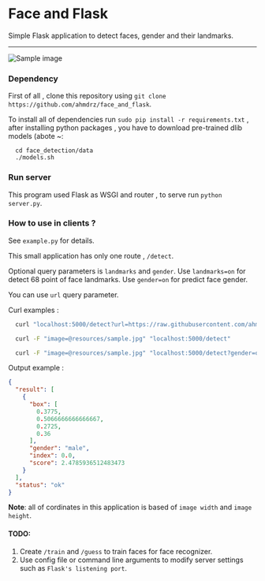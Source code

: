 # Face and Flask
Simple Flask application to detect faces, gender and their landmarks.

---
![Sample image](https://raw.githubusercontent.com/ahmdrz/face_and_flask/master/resources/image.jpg?raw=true)

### Dependency

First of all , clone this repository using `git clone https://github.com/ahmdrz/face_and_flask`.

To install all of dependencies run `sudo pip install -r requirements.txt` , after installing python packages , you have to download pre-trained dlib models (abote ~:

```
  cd face_detection/data
  ./models.sh
```

### Run server

This program used Flask as WSGI and router , to serve run `python server.py`.

### How to use in clients ?

See `example.py` for details.

This small application has only one route , `/detect`.

Optional query parameters is `landmarks` and `gender`. Use `landmarks=on` for detect 68 point of face landmarks. Use `gender=on` for predict face gender.

You can use `url` query parameter.

Curl examples :

```bash
  curl "localhost:5000/detect?url=https://raw.githubusercontent.com/ahmdrz/face_and_flask/master/resources/sample.jpg"
```

```bash
  curl -F "image=@resources/sample.jpg" "localhost:5000/detect"
```

```bash
  curl -F "image=@resources/sample.jpg" "localhost:5000/detect?gender=on"
```

Output example :

```json
{
  "result": [
    {
      "box": [
        0.3775, 
        0.5066666666666667, 
        0.2725, 
        0.36
      ], 
      "gender": "male",
      "index": 0.0, 
      "score": 2.4785936512483473
    }
  ], 
  "status": "ok"
}
```

**Note**: all of cordinates in this application is based of `image width` and `image height`.


#### TODO:

1. Create `/train` and `/guess` to train faces for face recognizer.
2. Use config file or command line arguments to modify server settings such as `Flask's listening port`.
